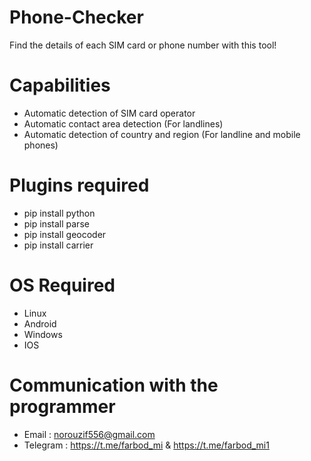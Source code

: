 # Phone-Checker
Find the details of each SIM card or phone number with this tool!

# Capabilities
- Automatic detection of SIM card operator
- Automatic contact area detection
 (For landlines)
- Automatic detection of country and region
 (For landline and mobile phones)

# Plugins required
- pip install python
- pip install parse
- pip install geocoder
- pip install carrier

# OS Required
- Linux
- Android
- Windows
- IOS

# Communication with the programmer
- Email : norouzif556@gmail.com
- Telegram : https://t.me/farbod_mi & https://t.me/farbod_mi1
